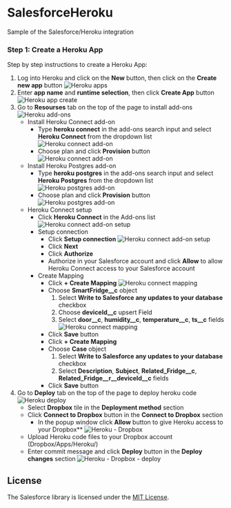 # SalesforceHeroku
Sample of the Salesforce/Heroku integration

### Step 1: Create a Heroku App

Step by step instructions to create a Heroku App:

1. Log into Heroku and click on the **New** button, then click on the **Create new app** button
![Heroku apps](./docs/1.png)
2. Enter **app name** and **runtime selection**, then click **Create App** button
![Heroku app create](file:///D:/heroku/docs/2.png)
3. Go to **Resourses** tab on the top of the page to install add-ons
![Heroku add-ons](file:///D:/heroku/docs/3.png)
	- Install Heroku Connect add-on
		- Type **heroku connect** in the add-ons search input and select **Heroku Connect** from the dropdown list
		![Heroku connect add-on](file:///D:/heroku/docs/4.png)
		- Choose plan and click **Provision** button
		![Heroku connect add-on](file:///D:/heroku/docs/5.png)
	- Install Heroku Postgres add-on
		- Type **heroku postgres** in the add-ons search input and select **Heroku Postgres** from the dropdown list
		![Heroku postgres add-on](file:///D:/heroku/docs/6.png)
		- Choose plan and click **Provision** button
		![Heroku postgres add-on](file:///D:/heroku/docs/7.png)
	- Heroku Connect setup
		- Click **Heroku Connect** in the Add-ons list
		![Heroku connect add-on setup](file:///D:/heroku/docs/8.png)
		- Setup connection
			- Click **Setup connection**
			![Heroku connect add-on setup](file:///D:/heroku/docs/9.png)
			- Click **Next**
			- Click **Authorize**
			- Authorize in your Salesforce account and click **Allow** to allow Heroku Connect access to your Salesforce account
		- Create Mapping
			- Click **+ Create Mapping**
			![Heroku connect mapping](file:///D:/heroku/docs/10.png)
			- Choose **SmartFridge__c** object
				1. Select **Write to Salesforce any updates to your database** checkbox
				2. Choose **deviceId__c** upsert Field
				3. Select **door__c**, **humidity__c**, **temperature__c**, **ts__c** fields
				![Heroku connect mapping](file:///D:/heroku/docs/11.png)
			- Click **Save** button
			- Click **+ Create Mapping**
			- Choose **Case** object
				1. Select **Write to Salesforce any updates to your database** checkbox
				2. Select **Description**, **Subject**, **Related_Fridge__c**, **Related_Fridge__r__deviceId__c** fields
			- Click **Save** button			
4. Go to **Deploy** tab on the top of the page to deploy heroku code
![Heroku deploy](file:///D:/heroku/docs/12.png)
	- Select **Dropbox** tile in the **Deployment method** section
	- Click **Connect to Dropbox** button in the **Connect to Dropbox** section
		- In the popup window click **Allow** button to give Heroku access to your Dropbox**
		![Heroku - Dropbox](file:///D:/heroku/docs/13.png)
	- Upload Heroku code files to your Dropbox account (Dropbox/Apps/Heroku/<your-app-name>)
	- Enter commit message and click **Deploy** button in the **Deploy changes** section
	![Heroku - Dropbox - deploy](file:///D:/heroku/docs/14.png)

## License

The Salesforce library is licensed under the [MIT License](./LICENSE).
